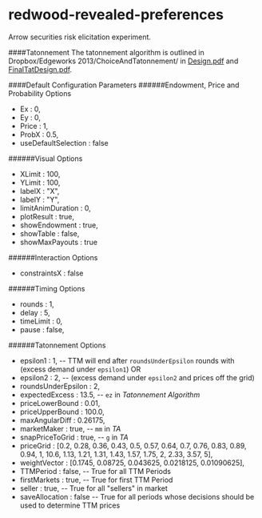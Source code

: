 # redwood-revealed-preferences
Arrow securities risk elicitation experiment.


####Tatonnement
The tatonnement algorithm is outlined in 
Dropbox/Edgeworks 2013/ChoiceAndTatonnement/ in [Design.pdf](https://www.dropbox.com/s/r0izezd1btl60r6/Design.pdf?dl=0)
and [FinalTatDesign.pdf](https://www.dropbox.com/s/wcudmv2zblpswya/FinalTatDesign.pdf?dl=0).


####Default Configuration Parameters
######Endowment, Price and Probability Options
-  Ex                      : 0,
-  Ey                      : 0,
-  Price                   : 1,
-  ProbX                   : 0.5,
-  useDefaultSelection     : false

######Visual Options
-  XLimit                  : 100,
-  YLimit                  : 100,
-  labelX                  : "X",
-  labelY                  : "Y",
-  limitAnimDuration       : 0,
-  plotResult              : true,
-  showEndowment           : true,
-  showTable               : false,
-  showMaxPayouts          : true

######Interaction Options
-  constraintsX            : false

######Timing Options
-  rounds                  : 1,
-  delay                   : 5,
-  timeLimit               : 0,
-  pause                   : false,

######Tatonnement Options
-  epsilon1                : 1,  -- TTM will end after `roundsUnderEpsilon` rounds with (excess demand under `epsilon1`) OR
-  epsilon2                : 2,  -- (excess demand under `epsilon2` and prices off the grid)
-  roundsUnderEpsilon      : 2,
-  expectedExcess          : 13.5, -- `ez` in *Tatonnement Algorithm*
-  priceLowerBound         : 0.01,
-  priceUpperBound         : 100.0,
-  maxAngularDiff          : 0.26175,
-  marketMaker             : true, -- `mm` in *TA*
-  snapPriceToGrid         : true, -- `g` in *TA*
-  priceGrid               : [0.2, 0.28, 0.36, 0.43, 0.5, 0.57, 0.64, 0.7, 0.76, 0.83, 0.89, 0.94,
							  1, 10.6, 1.13, 1.21, 1.31, 1.43, 1.57, 1.75, 2, 2.33, 3.57, 5],
-  weightVector            : [0.1745, 0.08725, 0.043625, 0.0218125, 0.01090625],
-  TTMPeriod			   : false, -- True for all TTM Periods
-  firstMarkets			   : true, -- True for first TTM Period
-  seller				   : true, -- True for all "sellers" in market
-  saveAllocation          : false   -- True for all periods whose decisions should be used to determine TTM prices